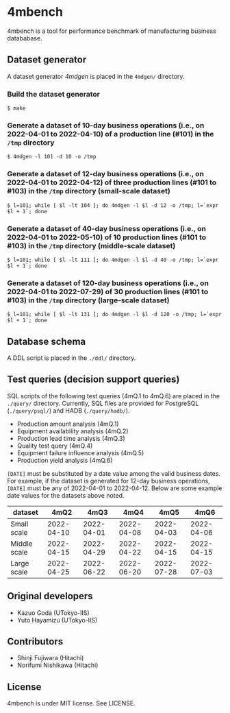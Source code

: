 # 4mbench

4mbench is a tool for performance benchmark of manufacturing business datababase.

## Dataset generator

A dataset generator *4mdgen* is placed in the `4mdgen/` directory.

### Build the dataset generator

	$ make

### Generate a dataset of 10-day business operations (i.e., on 2022-04-01 to 2022-04-10) of a production line (#101) in the `/tmp` directory

	$ 4mdgen -l 101 -d 10 -o /tmp

### Generate a dataset of 12-day business operations (i.e., on 2022-04-01 to 2022-04-12) of three production lines (#101 to #103) in the `/tmp` directory (small-scale dataset)

	$ l=101; while [ $l -lt 104 ]; do 4mdgen -l $l -d 12 -o /tmp; l=`expr $l + 1`; done

### Generate a dataset of 40-day business operations (i.e., on 2022-04-01 to 2022-05-10) of 10 production lines (#101 to #103) in the `/tmp` directory (middle-scale dataset)

	$ l=101; while [ $l -lt 111 ]; do 4mdgen -l $l -d 40 -o /tmp; l=`expr $l + 1`; done

### Generate a dataset of 120-day business operations (i.e., on 2022-04-01 to 2022-07-29) of 30 production lines (#101 to #103) in the `/tmp` directory (large-scale dataset)

	$ l=101; while [ $l -lt 131 ]; do 4mdgen -l $l -d 120 -o /tmp; l=`expr $l + 1`; done

## Database schema

A DDL script is placed in the `./ddl/` directory.

## Test queries (decision support queries)

SQL scripts of the following test queries (4mQ.1 to 4mQ.6) are placed in the `./query/` directory.
Currently, SQL files are provided for PostgreSQL (`./query/psql/`) and HADB (`./query/hadb/`).

- Production amount analysis (4mQ.1)
- Equipment availability analysis (4mQ.2)
- Production lead time analysis (4mQ.3)
- Quality test query (4mQ.4)
- Equipment failure influence analysis (4mQ.5)
- Production yield analysis (4mQ.6)

`[DATE]` must be substituted by a date value among the valid business dates. For example, if the dataset is generated for 12-day business operations, `[DATE]` must be any of 2022-04-01 to 2022-04-12. Below are some example date values for the datasets above noted.

| dataset | 4mQ2 | 4mQ3 | 4mQ4 | 4mQ5 | 4mQ6 |
| --- | --- | --- | --- | --- | --- | 
| Small scale | 2022-04-10 | 2022-04-01 | 2022-04-08 | 2022-04-03 | 2022-04-06 |
| Middle scale | 2022-04-15 | 2022-04-29 | 2022-04-22 | 2022-04-15 | 2022-04-15 |
| Large scale | 2022-04-25 | 2022-06-22 | 2022-06-20 | 2022-07-28 | 2022-07-03 |

## Original developers

- Kazuo Goda (UTokyo-IIS)
- Yuto Hayamizu (UTokyo-IIS)

## Contributors

- Shinji Fujiwara (Hitachi)
- Norifumi Nishikawa (Hitachi)

## License

4mbench is under MIT license. See LICENSE.
